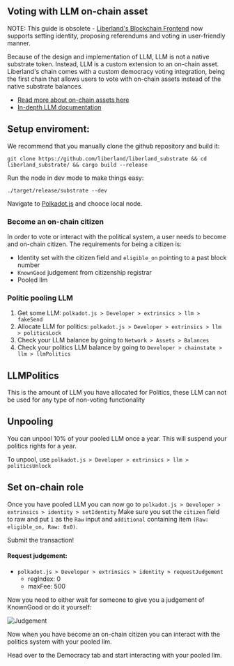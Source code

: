## Voting with LLM on-chain asset

NOTE: This guide is obsolete - [Liberland's Blockchain Frontend](https://blockchain.liberland.org/) now supports setting identity, proposing referendums and voting in user-friendly manner.


Because of the design and implementation of LLM, LLM is not a native substrate
token. Instead, LLM is a custom extension to an on-chain asset. Liberland's
chain comes with a custom democracy voting integration, being the first chain
that allows users to vote with on-chain assets instead of the native substrate
balances.

* [Read more about on-chain assets here](https://marketplace.substrate.io/pallets/pallet-assets/)
* [In-depth LLM documentation](https://github.com/liberland/liberland_substrate/blob/develop/frame/llm/README.md)

## Setup enviroment:
We recommend that you manually clone the github repository and build it:

```
git clone https://github.com/liberland/liberland_substrate && cd liberland_substrate/ && cargo build --release
```

Run the node in dev mode to make things easy:
```
./target/release/substrate --dev
```

Navigate to [Polkadot.js](https://polkadotjs.blockchain.liberland.org/) and chooce local node.

### Become an on-chain citizen

In order to vote or interact with the political system, a user needs to become and on-chain citizen.
The requirements for being a citizen is:
* Identity set with the citizen field and `eligible_on` pointing to a past block number 
* `KnownGood` judgement from citizenship registrar
* Pooled llm

### Politic pooling LLM

1. Get some LLM: `polkadot.js > Developer > extrinsics > llm > fakeSend`
2. Allocate LLM for politics: `polkadot.js > Developer > extrinsics > llm > politicsLock`
3. Check your LLM balance by going to `Network > Assets > Balances`
3. Check your politics LLM balance by going to `Developer > chainstate > llm > llmPolitics`

## LLMPolitics

This is the amount of LLM you have allocated for Politics, these LLM can not be used for any type of non-voting functionality

## Unpooling

You can unpool 10% of your pooled LLM once a year. This will suspend your politics rights for a year.

To unpool, use `polkadot.js > Developer > extrinsics > llm > politicsUnlock`

## Set on-chain role

Once you have pooled LLM you can now go to `polkadot.js > Developer > extrinsics > identity > setIdentity`
Make sure you set the `citizen` field to raw and put `1` as the `Raw` input and `additional` containing item `(Raw: eligible_on, Raw: 0x0)`.

Submit the transaction!

#### Request judgement:

* `polkadot.js > Developer > extrinsics > identity > requestJudgement `
  * regIndex: 0
  * maxFee: 500

Now you need to either wait for someone to give you a judgement of KnownGood or do it yourself:

![Judgement](../media/judgement.png)

Now when you have become an on-chain citizen you can interact with the politics system with your pooled llm.

Head over to the Democracy tab and start interacting with your pooled llm.

